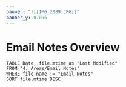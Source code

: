 ```yaml
---
banner: "![[IMG_2089.JPG]]"
banner_y: 0.096
---
```


# Email Notes Overview
```dataview
TABLE Date, file.mtime as "Last Modified"
FROM "4. Areas/Email Notes"
WHERE file.name != "Email Notes"
SORT file.mtime DESC
```
 
